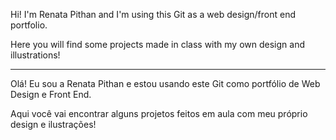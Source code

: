 Hi! I'm Renata Pithan and I'm using this Git as a web design/front end portfolio.

Here you will find some projects made in class with my own design and illustrations!

------------------------------------------------------------------------------------

Olá! Eu sou a Renata Pithan e estou usando este Git como portfólio de Web Design e Front End.

Aqui você vai encontrar alguns projetos feitos em aula com meu próprio design e ilustrações!
